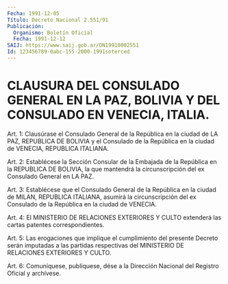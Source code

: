 ```yaml
---
Fecha: 1991-12-05
Título: Decreto Nacional 2.551/91
Publicación:
  Organismo: Boletín Oficial
  Fecha: 1991-12-12
SAIJ: https://www.saij.gob.ar/DN19910002551
Id: 123456789-0abc-155-2000-1991soterced
---
```

# CLAUSURA DEL CONSULADO GENERAL EN LA PAZ, BOLIVIA Y DEL CONSULADO EN VENECIA, ITALIA.

<a id="1"></a>
Art.  1: Clausúrase el Consulado General de la República en la ciudad de LA  PAZ,  REPUBLICA  DE  BOLIVIA  y  el  Consulado  de la República en la ciudad de VENECIA, REPUBLICA ITALIANA.

<a id="2"></a>
Art.  2:  Establécese la Sección Consular de la Embajada de la República  en  la   REPUBLICA  DE  BOLIVIA,  la  que  mantendrá  la circunscripción del ex Consulado General en LA PAZ.

<a id="3"></a>
Art. 3: Establécese que el Consulado General de la República en la ciudad  de MILAN, REPUBLICA ITALIANA, asumirá la circunscripción del  ex  Consulado  de  la  República  en  la  ciudad  de  VENECIA.

<a id="4"></a>
Art.  4:  El  MINISTERIO  DE  RELACIONES  EXTERIORES  Y  CULTO extenderá las cartas patentes correspondientes.

<a id="5"></a>
Art.  5:  Las  erogaciones  que  implique  el cumplimiento del presente  Decreto  serán  imputadas a las partidas respectivas  del MINISTERIO DE RELACIONES EXTERIORES Y CULTO.

<a id="6"></a>
Art.  6: Comuníquese, publíquese, dése a la Dirección Nacional del Registro Oficial y archívese.